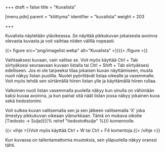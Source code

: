 +++
draft = false
title = "Kuvalista"

[menu.pdn]
    parent = "kliittyma"
    identifier = "kuvalista"
    weight = 203

+++

Kuvalista näytetään yläoikeassa. Se näyttää pikkukuvan jokaisesta avoinna olevasta kuvasta ja voit vaihtaa niiden välillä nopeasti.

{{< figure src="png/imagelist.webp" alt="Kuvalista" >}}{{< /figure >}}

Vaihtaaksesi kuvaan, vain valitse se. Voit myös käyttää Ctrl + Tab siirtyäksesi seuraavaan kuvaan listalla tai Ctrl + Shift + Tab siirtyäksesi
edelliseen. Jos ei ole tarpeeksi tilaa jokaisen kuvan näyttämiseen, musta nuoli näkyy listan puolilla. Nuolet pyörittävät listaa oikealle
ja vasemmalle. Voit myös tehdä sen siirtämällä hiiren listan ylle ja käyttämällä hiiren rullaa.

Valkoinen nuoli listan vasemmalla puolella näkyy kun sinulla on vähintään kaksi kuvaa avoinna, ja kun painat sitä näät listan jossa näkyy
jokainen kuva sekä tiedostonimi.

Voit sulkea kuvan valitsemalla sen ja sen jälkeen valitsemalla 'X' joka ilmestyy pikkukuvan oikeaan ylänurkkaan. Tämä on mukava oikotie
[Tiedosto &rarr; Sulje]({{% relref "tiedosto#sulje" %}}) komennolle.

{{< vihje >}}Voit myös käyttää Ctrl + W tai Ctrl + F4 komentoja.{{< /vihje >}}

Kun kuvassa on tallentamattomia muutoksia, sen yläpuolella näkyy oranssi tähti.